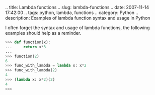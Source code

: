 .. title: Lambda functions
.. slug: lambda-functions
.. date: 2007-11-14 17:42:00
.. tags: python, lambda, functions
.. category: Python
.. description: Examples of lambda function syntax and usage in Python

I often forget the syntax and usage of lambda functions, the following examples should help as a reminder.

```python
>>> def function(x):
...     return x*3
...
>>> function(2)
6
>>> func_with_lambda = lambda x: x*2
>>> func_with_lambda(2)
4
>>> (lambda x: x*2)(2)
4
>>>
```
